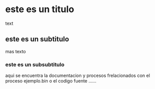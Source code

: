 # este es un titulo 
text
## este es un subtitulo
mas texto
### este es un subsubtitulo
aqui se encuentra la documentacion y procesos frelacionados con el proceso ejemplo.bin o el codigo fuente
......
